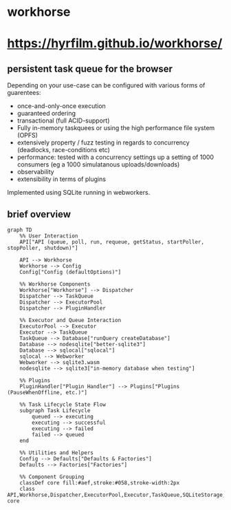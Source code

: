 # workhorse
# https://hyrfilm.github.io/workhorse/

## persistent task queue for the browser
Depending on your use-case can be configured with various forms of guarentees:
* once-and-only-once execution
* guaranteed ordering
* transactional (full ACID-support)
* Fully in-memory taskquees or using the high performance file system (OPFS)
* extensively property / fuzz testing in regards to concurrency (deadlocks, race-conditions etc)
* performance: tested with a concurrency settings up a setting of 1000 consumers (eg a 1000 simulatanous uploads/downloads)
* observability
* extensibility in terms of plugins

Implemented using SQLite running in webworkers.

## brief overview
```mermaid
graph TD
    %% User Interaction
    API["API (queue, poll, run, requeue, getStatus, startPoller, stopPoller, shutdown)"]

    API --> Workhorse
    Workhorse --> Config
    Config["Config (defaultOptions)"]

    %% Workhorse Components
    Workhorse["Workhorse"] --> Dispatcher
    Dispatcher --> TaskQueue
    Dispatcher --> ExecutorPool
    Dispatcher --> PluginHandler

    %% Executor and Queue Interaction
    ExecutorPool --> Executor
    Executor --> TaskQueue
    TaskQueue --> Database["runQuery createDatabase"]
    Database --> nodesqlite["better-sqlite3"]
    Database --> sqlocal["sqlocal"]
    sqlocal --> Webworker
    Webworker --> sqlite3.wasm
    nodesqlite --> sqlite3["in-memory database when testing"]

    %% Plugins
    PluginHandler["Plugin Handler"] --> Plugins["Plugins (PauseWhenOffline, etc.)"]

    %% Task Lifecycle State Flow
    subgraph Task Lifecycle
        queued --> executing
        executing --> successful
        executing --> failed
        failed --> queued
    end

    %% Utilities and Helpers
    Config --> Defaults["Defaults & Factories"]
    Defaults --> Factories["Factories"]

    %% Component Grouping
    classDef core fill:#aef,stroke:#058,stroke-width:2px
    class API,Workhorse,Dispatcher,ExecutorPool,Executor,TaskQueue,SQLiteStorage,XStateMachines,PluginHandler core
```
